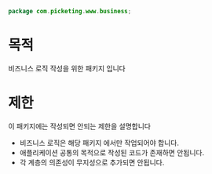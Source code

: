 ```java
package com.picketing.www.business;
```

# 목적

비즈니스 로직 작성을 위한 패키지 입니다

# 제한

이 패키지에는 작성되면 안되는 제한을 설명합니다

* 비즈니스 로직은 해당 패키지 에서만 작업되어야 합니다.
* 애플리케이션 공통의 목적으로 작성된 코드가 존재하면 안됩니다.
* 각 계층의 의존성이 무지성으로 추가되면 안됩니다.
